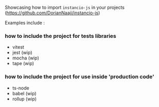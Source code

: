 Showcasing how to import `instancio-js` in your projects (https://github.com/DorianNaaji/instancio-js)

Examples include :

### how to include the project for tests libraries
- vitest
- jest (wip)
- mocha (wip)
- tape (wip)

### how to include the project for use inside 'production code'
- ts-node
- babel (wip)
- rollup (wip)